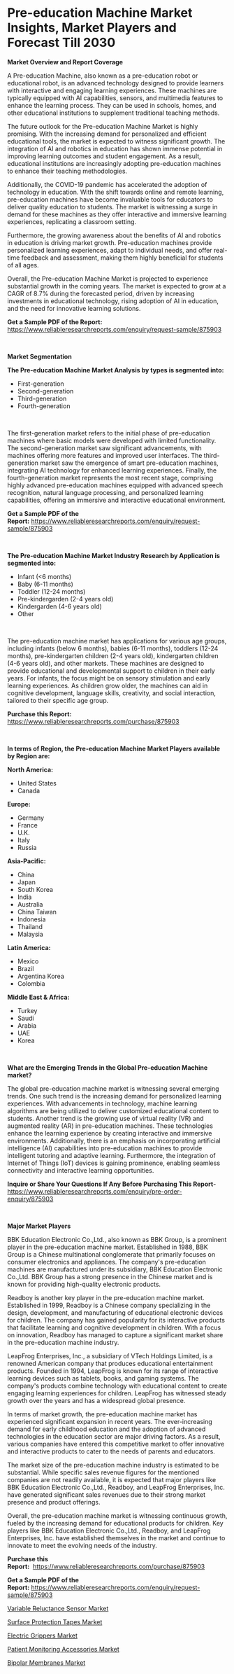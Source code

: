 <p><h1>Pre-education Machine Market Insights, Market Players and Forecast Till 2030</h1></p><p><strong>Market Overview and Report Coverage</strong></p>
<p><p>A Pre-education Machine, also known as a pre-education robot or educational robot, is an advanced technology designed to provide learners with interactive and engaging learning experiences. These machines are typically equipped with AI capabilities, sensors, and multimedia features to enhance the learning process. They can be used in schools, homes, and other educational institutions to supplement traditional teaching methods.</p><p>The future outlook for the Pre-education Machine Market is highly promising. With the increasing demand for personalized and efficient educational tools, the market is expected to witness significant growth. The integration of AI and robotics in education has shown immense potential in improving learning outcomes and student engagement. As a result, educational institutions are increasingly adopting pre-education machines to enhance their teaching methodologies.</p><p>Additionally, the COVID-19 pandemic has accelerated the adoption of technology in education. With the shift towards online and remote learning, pre-education machines have become invaluable tools for educators to deliver quality education to students. The market is witnessing a surge in demand for these machines as they offer interactive and immersive learning experiences, replicating a classroom setting.</p><p>Furthermore, the growing awareness about the benefits of AI and robotics in education is driving market growth. Pre-education machines provide personalized learning experiences, adapt to individual needs, and offer real-time feedback and assessment, making them highly beneficial for students of all ages.</p><p>Overall, the Pre-education Machine Market is projected to experience substantial growth in the coming years. The market is expected to grow at a CAGR of 8.7% during the forecasted period, driven by increasing investments in educational technology, rising adoption of AI in education, and the need for innovative learning solutions.</p></p>
<p><strong>Get a Sample PDF of the Report:</strong> <a href="https://www.reliableresearchreports.com/enquiry/request-sample/875903">https://www.reliableresearchreports.com/enquiry/request-sample/875903</a></p>
<p>&nbsp;</p>
<p><strong>Market Segmentation</strong></p>
<p><strong>The Pre-education Machine Market Analysis by types is segmented into:</strong></p>
<p><ul><li>First-generation</li><li>Second-generation</li><li>Third-generation</li><li>Fourth-generation</li></ul></p>
<p>&nbsp;</p>
<p><p>The first-generation market refers to the initial phase of pre-education machines where basic models were developed with limited functionality. The second-generation market saw significant advancements, with machines offering more features and improved user interfaces. The third-generation market saw the emergence of smart pre-education machines, integrating AI technology for enhanced learning experiences. Finally, the fourth-generation market represents the most recent stage, comprising highly advanced pre-education machines equipped with advanced speech recognition, natural language processing, and personalized learning capabilities, offering an immersive and interactive educational environment.</p></p>
<p><strong>Get a Sample PDF of the Report:</strong>&nbsp;<a href="https://www.reliableresearchreports.com/enquiry/request-sample/875903">https://www.reliableresearchreports.com/enquiry/request-sample/875903</a></p>
<p>&nbsp;</p>
<p><strong>The Pre-education Machine Market Industry Research by Application is segmented into:</strong></p>
<p><ul><li>Infant (<6 months)</li><li>Baby (6-11 months)</li><li>Toddler (12-24 months)</li><li>Pre-kindergarden (2-4 years old)</li><li>Kindergarden (4-6 years old)</li><li>Other</li></ul></p>
<p>&nbsp;</p>
<p><p>The pre-education machine market has applications for various age groups, including infants (below 6 months), babies (6-11 months), toddlers (12-24 months), pre-kindergarten children (2-4 years old), kindergarten children (4-6 years old), and other markets. These machines are designed to provide educational and developmental support to children in their early years. For infants, the focus might be on sensory stimulation and early learning experiences. As children grow older, the machines can aid in cognitive development, language skills, creativity, and social interaction, tailored to their specific age group.</p></p>
<p><strong>Purchase this Report:</strong>&nbsp; <a href="https://www.reliableresearchreports.com/purchase/875903">https://www.reliableresearchreports.com/purchase/875903</a></p>
<p>&nbsp;</p>
<p><strong>In terms of Region, the Pre-education Machine Market Players available by Region are:</strong></p>
<p>
    <p> <strong> North America: </strong>
        <ul>
            <li>United States</li>
            <li>Canada</li>
        </ul>
        </p> 
    <p> <strong> Europe: </strong>
        <ul>
            <li>Germany</li>
            <li>France</li>
            <li>U.K.</li>
            <li>Italy</li>
            <li>Russia</li>
        </ul>
        </p> 
    <p> <strong> Asia-Pacific: </strong>
        <ul>
            <li>China</li>
            <li>Japan</li>
            <li>South Korea</li>
            <li>India</li>
            <li>Australia</li>
            <li>China Taiwan</li>
            <li>Indonesia</li>
            <li>Thailand</li>
            <li>Malaysia</li>
        </ul>
        </p> 
    <p> <strong> Latin America: </strong>
        <ul>
            <li>Mexico</li>
            <li>Brazil</li>
            <li>Argentina Korea</li>
            <li>Colombia</li>
        </ul>
        </p> 
    <p> <strong> Middle East & Africa: </strong>
        <ul>
            <li>Turkey</li>
            <li>Saudi</li>
            <li>Arabia</li>
            <li>UAE</li>
            <li>Korea</li>
        </ul>
    </p>
    </p>
<p>&nbsp;</p>
<p><strong>What are the Emerging Trends in the Global Pre-education Machine market?</strong></p>
<p><p>The global pre-education machine market is witnessing several emerging trends. One such trend is the increasing demand for personalized learning experiences. With advancements in technology, machine learning algorithms are being utilized to deliver customized educational content to students. Another trend is the growing use of virtual reality (VR) and augmented reality (AR) in pre-education machines. These technologies enhance the learning experience by creating interactive and immersive environments. Additionally, there is an emphasis on incorporating artificial intelligence (AI) capabilities into pre-education machines to provide intelligent tutoring and adaptive learning. Furthermore, the integration of Internet of Things (IoT) devices is gaining prominence, enabling seamless connectivity and interactive learning opportunities.</p></p>
<p><strong>Inquire or Share Your Questions If Any Before Purchasing This Report</strong>- <a href="https://www.reliableresearchreports.com/enquiry/pre-order-enquiry/875903">https://www.reliableresearchreports.com/enquiry/pre-order-enquiry/875903</a></p>
<p>&nbsp;</p>
<p><strong>Major Market Players</strong></p>
<p><p>BBK Education Electronic Co.,Ltd., also known as BBK Group, is a prominent player in the pre-education machine market. Established in 1988, BBK Group is a Chinese multinational conglomerate that primarily focuses on consumer electronics and appliances. The company's pre-education machines are manufactured under its subsidiary, BBK Education Electronic Co.,Ltd. BBK Group has a strong presence in the Chinese market and is known for providing high-quality electronic products.</p><p>Readboy is another key player in the pre-education machine market. Established in 1999, Readboy is a Chinese company specializing in the design, development, and manufacturing of educational electronic devices for children. The company has gained popularity for its interactive products that facilitate learning and cognitive development in children. With a focus on innovation, Readboy has managed to capture a significant market share in the pre-education machine industry.</p><p>LeapFrog Enterprises, Inc., a subsidiary of VTech Holdings Limited, is a renowned American company that produces educational entertainment products. Founded in 1994, LeapFrog is known for its range of interactive learning devices such as tablets, books, and gaming systems. The company's products combine technology with educational content to create engaging learning experiences for children. LeapFrog has witnessed steady growth over the years and has a widespread global presence.</p><p>In terms of market growth, the pre-education machine market has experienced significant expansion in recent years. The ever-increasing demand for early childhood education and the adoption of advanced technologies in the education sector are major driving factors. As a result, various companies have entered this competitive market to offer innovative and interactive products to cater to the needs of parents and educators.</p><p>The market size of the pre-education machine industry is estimated to be substantial. While specific sales revenue figures for the mentioned companies are not readily available, it is expected that major players like BBK Education Electronic Co.,Ltd., Readboy, and LeapFrog Enterprises, Inc. have generated significant sales revenues due to their strong market presence and product offerings.</p><p>Overall, the pre-education machine market is witnessing continuous growth, fueled by the increasing demand for educational products for children. Key players like BBK Education Electronic Co.,Ltd., Readboy, and LeapFrog Enterprises, Inc. have established themselves in the market and continue to innovate to meet the evolving needs of the industry.</p></p>
<p><strong>Purchase this Report:</strong>&nbsp;&nbsp;<a href="https://www.reliableresearchreports.com/purchase/875903">https://www.reliableresearchreports.com/purchase/875903</a></p>
<p></p>
<p><strong>Get a Sample PDF of the Report:</strong>&nbsp;<a href="https://www.reliableresearchreports.com/enquiry/request-sample/875903">https://www.reliableresearchreports.com/enquiry/request-sample/875903</a></p>
<p><p><a href="https://www.reportprime.com/variable-reluctance-sensor-r11302">Variable Reluctance Sensor Market</a></p><p><a href="https://issuu.com/reportprime-2/docs/surface-protection-tapes-market-size-2030.pptx?fr=xKAE9_zU1NQ">Surface Protection Tapes Market</a></p><p><a href="https://medium.com/@enosstark1905/electric-grippers-market-size-growth-forecast-2023-2030-79936af13222">Electric Grippers Market</a></p><p><a href="https://www.reportprime.com/patient-monitoring-accessories-r11301">Patient Monitoring Accessories Market</a></p><p><a href="https://www.linkedin.com/pulse/bipolar-membranes-market-challenges-opportunities-growth-5wnue/">Bipolar Membranes Market</a></p></p>